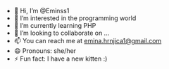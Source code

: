 - 👋 Hi, I’m @Eminss1
- 👀 I’m interested in the programming world
- 🌱 I’m currently learning PHP
- 💞️ I’m looking to collaborate on ...
- 📫 You can reach me at emina.hrnjica1@gmail.com
- 😄 Pronouns: she/her
- ⚡ Fun fact: I have a new kitten :)

<!---
Eminss1/Eminss1 is a ✨ special ✨ repository because its `README.md` (this file) appears on your GitHub profile.
You can click the Preview link to take a look at your changes.
--->
